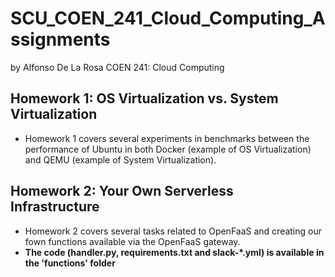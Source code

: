 # SCU_COEN_241_Cloud_Computing_Assignments
by Alfonso De La Rosa
COEN 241: Cloud Computing

## Homework 1: OS Virtualization vs. System Virtualization
- Homework 1 covers several experiments in benchmarks between the performance of Ubuntu in both Docker (example of OS Virtualization) and QEMU (example of System Virtualization).

## Homework 2: Your Own Serverless Infrastructure
- Homework 2 covers several tasks related to OpenFaaS and creating our fown functions available via the OpenFaaS gateway.
- **The code (handler.py, requirements.txt and slack-*.yml) is available in the 'functions' folder**
